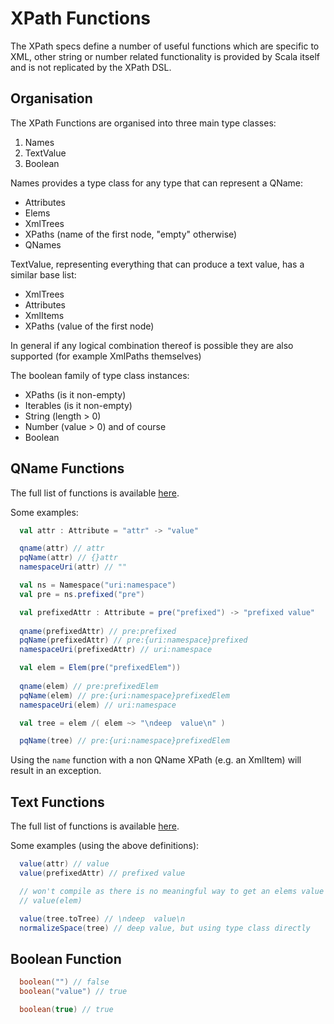 # XPath Functions

The XPath specs define a number of useful functions which are specific to XML, other string or number related functionality is provided by Scala itself and is not replicated by the XPath DSL.

## Organisation

The XPath Functions are organised into three main type classes:

1. Names
2. TextValue
3. Boolean

Names provides a type class for any type that can represent a QName:

* Attributes
* Elems
* XmlTrees
* XPaths (name of the first node, "empty" otherwise)
* QNames

TextValue, representing everything that can produce a text value, has a similar base list:

* XmlTrees
* Attributes
* XmlItems
* XPaths (value of the first node)

In general if any logical combination thereof is possible they are also supported (for example XmlPaths themselves)

The boolean family of type class instances:

* XPaths (is it non-empty)
* Iterables (is it non-empty)
* String (length > 0)
* Number (value > 0)
and of course
* Boolean

## QName Functions

The full list of functions is available [here](../../scales-xml-{{site_scala_compat()}}/site/scaladocs/scales/xml/xpath/NameFunctions.html).

Some examples:

```scala
  val attr : Attribute = "attr" -> "value"

  qname(attr) // attr
  pqName(attr) // {}attr
  namespaceUri(attr) // ""

  val ns = Namespace("uri:namespace")
  val pre = ns.prefixed("pre")

  val prefixedAttr : Attribute = pre("prefixed") -> "prefixed value"
  
  qname(prefixedAttr) // pre:prefixed
  pqName(prefixedAttr) // pre:{uri:namespace}prefixed
  namespaceUri(prefixedAttr) // uri:namespace

  val elem = Elem(pre("prefixedElem"))
  
  qname(elem) // pre:prefixedElem
  pqName(elem) // pre:{uri:namespace}prefixedElem
  namespaceUri(elem) // uri:namespace

  val tree = elem /( elem ~> "\ndeep  value\n" )

  pqName(tree) // pre:{uri:namespace}prefixedElem
```

Using the `name` function with a non QName XPath (e.g. an XmlItem) will result in an exception.

## Text Functions

The full list of functions is available [here](../../scales-xml-{{site_scala_compat()}}/site/scaladocs/scales/xml/xpath/TextFunctions.html).

Some examples (using the above definitions):

```scala
  value(attr) // value
  value(prefixedAttr) // prefixed value

  // won't compile as there is no meaningful way to get an elems value
  // value(elem)

  value(tree.toTree) // \ndeep  value\n
  normalizeSpace(tree) // deep value, but using type class directly
```

## Boolean Function

```scala
  boolean("") // false
  boolean("value") // true

  boolean(true) // true
```